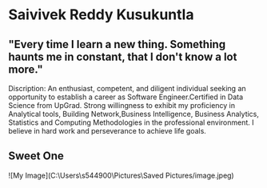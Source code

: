 # Saivivek Reddy Kusukuntla

## "Every time I learn a new thing. Something haunts me in constant, that I don't know a lot more."

Discription: An enthusiast, competent, and diligent individual seeking an opportunity to establish a career as Software Engineer.Certified in Data Science from UpGrad. Strong willingness to exhibit my proficiency in Analytical tools, Building Network,Business Intelligence, Business Analytics, Statistics and Computing Methodologies in the professional environment. I believe in hard work and perseverance to achieve life goals.

## Sweet One

![My Image](C:\Users\s544900\Pictures\Saved Pictures/image.jpeg)
